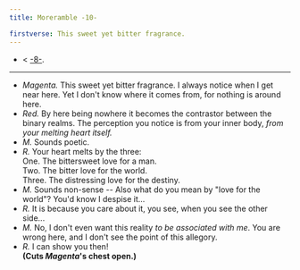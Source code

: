 ```yaml
---
title: Moreramble -10-

firstverse: This sweet yet bitter fragrance.
---
```


- < [-8-](/moreramble/8).

---

- *Magenta.* This sweet yet bitter fragrance. I always notice when I get near here. Yet I don't know where it comes from, for nothing is around here.
- *Red.* By here being nowhere it becomes the contrastor between the binary realms. The perception you notice is from your inner body, *from your melting heart itself.*
- *M.* Sounds poetic.
- *R.* Your heart melts by the three:<br>
One. The bittersweet love for a man.<br>
Two. The bitter love for the world.<br>
Three. The distressing love for the destiny.
- *M.* Sounds non-sense -- Also what do you mean by "love for the world"? You'd know I despise it...
- *R.* It is because you care about it, you see, when you see the other side...
- *M.* No, I don't even want this reality *to be associated with me*. You are wrong here, and I don't see the point of this allegory.
- *R.* I can show you then!<br>
**(Cuts *Magenta*'s chest open.)**